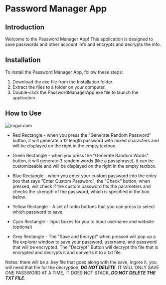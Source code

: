 # Password Manager App

## Introduction

Welcome to the Password Manager App! This application is designed to save passwords and other account info and encrypts and decrypts the info.

## Installation

To install the Password Manager App, follow these steps:

1. Download the exe file from the Installation folder.
2. Extract the files to a folder on your computer.
3. Double-click the PasswordManagerApp.exe file to launch the application.

## How to Use

![imgur.com](http://i.imgur.com/GBIsNRV.jpg)

* Red Rectangle - when you press the "Generate Random Password" button, it will generate a 12 length password with mixed characters and will be displayed on the right in                 the empty textbox.

* Green Rectangle - when you press the "Generate Random Words" button, it will generate 3 random words (like a passphrase), it can be customizeable and will be displayed                   on the right in the empty textbox.

* Blue Rectangle - when you enter your custom password into the entry box that says "Enter Custom Password", the "Check" button, when pressed, will check if the custom                    password fits the parameters and checks the strength of the password, which is specified in the box below.

* Yellow Rectangle - A set of radio buttons that you can press to select which password to save.

* Cyan Rectangle - Input boxes for you to input username and website (optional)

* Grey Rectangle - The "Save and Encrypt" when pressed will pop up a file explorer window to save your password, username, and password that will be encrypted. 
                 The "Decrypt" Button will decrypt the file that is encrypted and decrypts it and converts it to a txt file.
                 
Notes: there will be a .key file that goes along with the save, ingore it, you will need that file for the decryption, ***DO NOT DELETE***. IT WILL ONLY SAVE ONE PASSWORD AT A TIME, IT DOES NOT STACK, ***DO NOT DELETE THE TXT FILE***.


